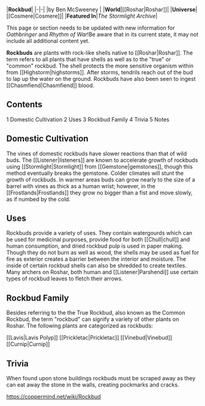|**Rockbud**|
|-|-|
|by  Ben McSweeney |
|**World**|[[Roshar\|Roshar]]|
|**Universe**|[[Cosmere\|Cosmere]]|
|**Featured In**|*The Stormlight Archive*|

This page or section needs to be updated with new information for *Oathbringer* and *Rhythm of War*!Be aware that in its current state, it may not include all additional content yet.

**Rockbuds** are plants with rock-like shells native to [[Roshar\|Roshar]]. The term refers to all plants that have shells as well as to the "true" or "common" rockbud. The shell protects the more sensitive organism within from [[Highstorm\|highstorms]]. After storms, tendrils reach out of the bud to lap up the water on the ground. Rockbuds have also been seen to ingest [[Chasmfiend\|Chasmfiend]] blood.

## Contents

1 Domestic Cultivation
2 Uses
3 Rockbud Family
4 Trivia
5 Notes


## Domestic Cultivation
The vines of domestic rockbuds have slower reactions than that of wild buds. The [[Listener\|listeners]] are known to accelerate growth of rockbuds using [[Stormlight\|Stormlight]] from [[Gemstone\|gemstones]], though this method eventually breaks the gemstone. Colder climates will stunt the growth of rockbuds. In warmer areas buds can grow nearly to the size of a barrel with vines as thick as a human wrist; however, in the [[Frostlands\|Frostlands]] they grow no bigger than a fist and move slowly, as if numbed by the cold.

## Uses
Rockbuds provide a variety of uses. They contain watergourds which can be used for medicinal purposes, provide food for both [[Chull\|chull]] and human consumption, and dried rockbud pulp is used in paper making. Though they do not burn as well as wood, the shells may be used as fuel for fire as exterior creates a barrier between the interior and moisture. The inside of certain rockbud shells can also be shredded to create textiles. Many archers on Roshar, both human and [[Listener\|Parshendi]] use certain types of rockbud leaves to fletch their arrows.

## Rockbud Family
Besides referring to the the True Rockbud, also known as the Common Rockbud, the term "rockbud" can signify a variety of other plants on Roshar. The following plants are categorized as rockbuds:

[[Lavis\|Lavis Polyp]]
[[Prickletac\|Prickletac]]
[[Vinebud\|Vinebud]]
[[Curnip\|Curnip]]
## Trivia
When found upon stone buildings rockbuds must be scraped away as they can eat away the stone in the walls, creating pockmarks and cracks.


https://coppermind.net/wiki/Rockbud